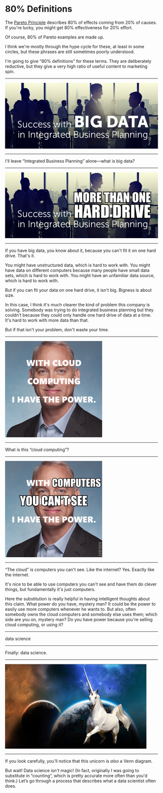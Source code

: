 # 80% Definitions

The [Pareto Principle](http://en.wikipedia.org/wiki/Pareto_principle) describes 80% of effects coming from 20% of causes. If you're lucky, you might get 80% effectiveness for 20% effort.

Of course, 80% of Pareto examples are made up.

I think we're mostly through the hype cycle for these, at least in some circles, but these phrases are still sometimes poorly understood.

I'm going to give “80% definitions” for these terms. They are deliberately reductive, but they give a very high ratio of useful content to marketing spin.


-----

![big data](success_big_data_ibp.jpg)

-----

I'll leave “Integrated Business Planning” alone—what is big data?


-----

![more than one hard drive](success_big_data_ibp_translated.jpg)

-----

If you have big data, you know about it, because you can't fit it on one hard drive. That's it.

You might have unstructured data, which is hard to work with. You might have data on different computers because many people have small data sets, which is hard to work with. You might have an unfamiliar data source, which is hard to work with.

But if you can fit your data on one hard drive, it isn't big. Bigness is about size.

In this case, I think it's much clearer the kind of problem this company is solving. Somebody was trying to do integrated business planning but they couldn't because they could only handle one hard drive of data at a time. It's hard to work with more data than that.

But if that isn't your problem, don't waste your time.


-----

![the cloud](cloud_power.jpg)

-----

What is this “cloud computing”?


-----

![computers you can't see](cloud_power_translated.jpg)

-----

“The cloud” is computers you can't see. Like the internet? Yes. Exactly like the internet.

It's nice to be able to use computers you can't see and have them do clever things, but fundamentally it's just computers.

Here the substitution is really helpful in having intelligent thoughts about this claim. What power do you have, mystery man? It could be the power to easily use more computers whenever he wants to. But also, often somebody owns the cloud computers and somebody else uses them; which side are you on, mystery man? Do you have power because you're selling cloud computing, or using it?


-----

data science

-----

Finally: data science.


-----

![unicorn](unicorn.png)

-----

If you look carefully, you'll notice that this unicorn is *also* a Venn diagram.

But wait! Data science *isn't* magic! (In fact, originally I was going to substitute in “counting”, which is pretty accurate more often than you'd think.) Let’s go through a process that describes what a data scientist often does.
